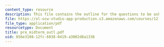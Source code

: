 ```yaml
---
content_type: resource
description: This file contains the outline for the questions to be asked.
file: https://ol-ocw-studio-app-production.s3.amazonaws.com/courses/12-113-structural-geology-fall-2005/856e310812fc60380419a3002d8a1338_pre_midterm_outl.pdf
file_type: application/pdf
resourcetype: Document
title: pre_midterm_outl.pdf
uid: 856e3108-12fc-6038-0419-a3002d8a1338
---
```

